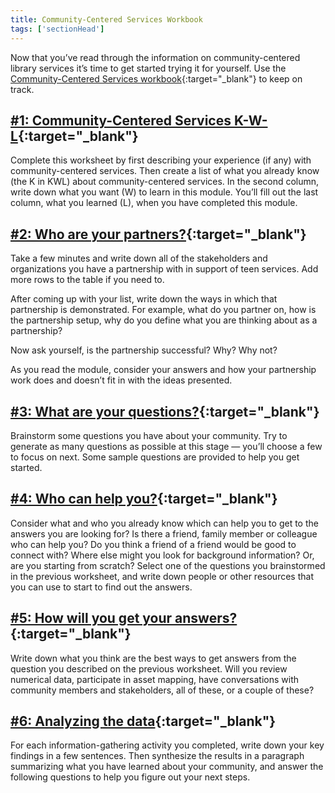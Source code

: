 ```yaml
---
title: Community-Centered Services Workbook
tags: ['sectionHead']
---
```


Now that you’ve read through the information on community-centered library services it’s time to get started trying it for yourself.  Use the [Community-Centered Services workbook](https://docs.google.com/document/d/13FyfJr_D6-I2R6_OQhcj0SevTEdMySuy8lh_tLoUl0w/edit#){:target="_blank"} to keep on track.

## [#1: Community-Centered Services K-W-L](https://docs.google.com/document/d/13FyfJr_D6-I2R6_OQhcj0SevTEdMySuy8lh_tLoUl0w/edit#heading=h.5pf3n53wqrjk){:target="_blank"}

Complete this worksheet by first describing your experience (if any) with community-centered services. Then create a list of what you already know (the K in KWL) about community-centered services. In the second column, write down what you want (W) to learn in this module. You’ll fill out the last column, what you learned (L), when you have completed this module.

## [#2: Who are your partners?](https://docs.google.com/document/d/13FyfJr_D6-I2R6_OQhcj0SevTEdMySuy8lh_tLoUl0w/edit#heading=h.4hwqn6no1hlk){:target="_blank"}
Take a few minutes and write down all of the stakeholders and organizations you have a partnership with in support of teen services. Add more rows to the table if you need to.

After coming up with your list, write down the ways in which that partnership is demonstrated. For example, what do you partner on, how is the partnership setup, why do you define what you are thinking about as a partnership?

Now ask yourself, is the partnership successful? Why? Why not?

As you read the module, consider your answers and how your partnership work does and doesn’t fit in with the ideas presented.

## [#3: What are your questions?](https://docs.google.com/document/d/13FyfJr_D6-I2R6_OQhcj0SevTEdMySuy8lh_tLoUl0w/edit#heading=h.pvvbazhwa6dh){:target="_blank"}
Brainstorm some questions you have about your community. Try to generate as many questions as possible at this stage — you’ll choose a few to focus on next. Some sample questions are provided to help you get started. 

## [#4: Who can help you?](https://docs.google.com/document/d/13FyfJr_D6-I2R6_OQhcj0SevTEdMySuy8lh_tLoUl0w/edit#heading=h.lbuwh44xric6){:target="_blank"}
Consider what and who you already know which can help you to get to the answers you are looking for?  Is there a friend, family member or colleague who can help you? Do you think a friend of a friend would be good to connect with? Where else might you look for background information? Or, are you starting from scratch? Select one of the questions you brainstormed in the previous worksheet, and write down people or other resources that you can use to start to find out the answers. 

## [#5: How will you get your answers?](https://docs.google.com/document/d/13FyfJr_D6-I2R6_OQhcj0SevTEdMySuy8lh_tLoUl0w/edit#heading=h.yfplr2ze91z0){:target="_blank"}
Write down what you think are the best ways to get answers from the question you described on the previous worksheet. Will you review numerical data, participate in asset mapping, have conversations with community members and stakeholders, all of these, or a couple of these?


## [#6: Analyzing the data](https://docs.google.com/document/d/13FyfJr_D6-I2R6_OQhcj0SevTEdMySuy8lh_tLoUl0w/edit#heading=h.padjn2a0668g){:target="_blank"}
For each information-gathering activity you completed, write down your key findings in a few sentences. Then synthesize the results in a paragraph summarizing what you have learned about your community, and answer the following questions to help you figure out your next steps. 



